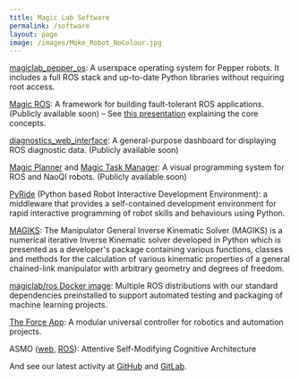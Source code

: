 ```yaml
---
title: Magic Lab Software
permalink: /software
layout: page
image: /images/Moke_Robot_NoColour.jpg
---
```


[magiclab_pepper_os](https://github.com/uts-magic-lab/magiclab_pepper_os): A userspace operating system for Pepper robots. It includes a full ROS stack and up-to-date Python libraries without requiring root access.

[Magic ROS](https://gitlab.com/uts-unleashed/magic_ros): A framework for building fault-tolerant ROS applications. (Publicly available soon) – See [this presentation](https://docs.google.com/presentation/d/e/2PACX-1vSMl5xUauuRfCLs6p1nRzru-e_qE6SUrX83IuK8AhoVjzXIbSSUbJDnnZLw5FKx8PwaIXRKZXHjdYGB/pub?start=false&loop=true&delayms=5000&slide=id.g5c3fe14364_0_1506) explaining the core concepts.

[diagnostics_web_interface](https://gitlab.com/uts-unleashed/diagnostics_web_interface): A general-purpose dashboard for displaying ROS diagnostic data. (Publicly available soon)

[Magic Planner](https://gitlab.com/uts-unleashed/planner) and [Magic Task Manager](https://gitlab.com/uts-unleashed/task_manager): A visual programming system for ROS and NaoQI robots. (Publicly available soon)

[PyRide](https://github.com/uts-magic-lab/pyride_pr2) (Python based Robot Interactive Development Environment): a middleware that provides a self-contained development environment for rapid interactive programming of robot skills and behaviours using Python.

[MAGIKS](https://github.com/uts-magic-lab/Magiks): The Manipulator General Inverse Kinematic Solver (MAGIKS) is a numerical iterative Inverse Kinematic solver developed in Python which is presented as a developer's package containing various functions, classes and methods for the calculation of various kinematic properties of a general chained-link manipulator with arbitrary geometry and degrees of freedom.

[magiclab/ros Docker image](https://cloud.docker.com/u/magiclab/repository/docker/magiclab/ros): Multiple ROS distributions with our standard dependencies preinstalled to support automated testing and packaging of machine learning projects.

[The Force App](http://forceproject.github.io/): A modular universal controller for robotics and automation projects.

ASMO ([web](https://bitbucket.org/themagiclab/asmo_web/src/master/), [ROS](https://bitbucket.org/themagiclab/asmo_ros/src/master/)): Attentive Self-Modifying Cognitive Architecture

And see our latest activity at [GitHub](https://github.com/uts-magic-lab) and [GitLab](https://gitlab.com/uts-magic-lab).
